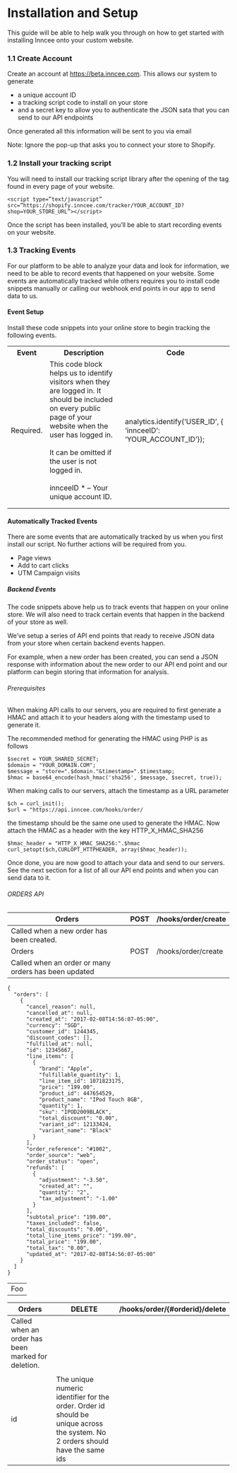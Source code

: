 # Installation and Setup
This guide will be able to help walk you through on how to get started with installing Inncee onto your custom website.

### 1.1 Create Account 
Create an account at https://beta.inncee.com. This allows our system to generate

-	a unique account ID
-	a tracking script code to install on your store
-	and a secret key to allow you to authenticate the JSON sata that you can send to our API endpoints

Once generated all this information will be sent to you via email

Note: Ignore the pop-up that asks you to connect your store to Shopify.

### 1.2 Install your tracking script
You will need to install our tracking script library after the opening of the <head> tag found in every
page of your website.


`<script type=”text/javascript”
src=”https://shopify.inncee.com/tracker/YOUR_ACCOUNT_ID?shop=YOUR_STORE_URL”></script>`


Once the script has been installed, you’ll be able to start recording events on your website.

### 1.3 Tracking Events
For our platform to be able to analyze your data and look for information, we need to be able to record
events that happened on your website. Some events are automatically tracked while others requires
you to install code snippets manually or calling our webhook end points in our app to send data to us.

#### Event Setup
Install these code snippets into your online store to begin tracking the following events.

<table>
  <tr>
    <th>Event</th>
    <th>Description</th> 
    <th>Code</th>
  </tr>
  <tr>
    <td>Required.</td>
    <td>This code block helps us to identify visitors when they are logged in. It should be included on every public page of your website when the user has logged in.<br /><br /> It can be omitted if the user is not
logged in. <br /><br /> innceeID * – Your unique account ID. </td>
    <td>analytics.identify(‘USER_ID’, { ‘innceeID’: ‘YOUR_ACCOUNT_ID’});</td>
  </tr>
  <tr>
    <td></td>
    <td></td>
    <td></td>
  </tr>
  <tr>
    <td></td>
    <td></td>
    <td></td>
  </tr>
</table>

</body>
</html>

#### Automatically Tracked Events
There are some events that are automatically tracked by us when you first install our script. No further actions will be required from you.
- Page views
- Add to cart clicks
- UTM Campaign visits

##### Backend Events
The code snippets above help us to track events that happen on your online store. We will also need to track certain events that happen in the backend of your store as well.

We’ve setup a series of API end points that ready to receive JSON data from your store when certain backend events happen.

For example, when a new order has been created, you can send a JSON response with information about the new order to our API end point and our platform can begin storing that information for analysis.

###### Prerequisites
When making API calls to our servers, you are required to first generate a HMAC and attach it to your headers along with the timestamp used to generate it.

The recommended method for generating the HMAC using PHP is as follows

```$timestamp = time(); 
$secret = YOUR_SHARED_SECRET;
$domain = "YOUR_DOMAIN.COM";
$message = "store=".$domain."&timestamp=".$timestamp;
$hmac = base64_encode(hash_hmac('sha256', $message, $secret, true));
```

When making calls to our servers, attach the timestamp as a URL parameter
```
$ch = curl_init();
$url = "https://api.inncee.com/hooks/order/
```

the timestamp should be the same one used to generate the HMAC. Now attach the HMAC as a header with the key HTTP_X_HMAC_SHA256

```
$hmac_header = "HTTP_X_HMAC_SHA256:".$hmac
curl_setopt($ch,CURLOPT_HTTPHEADER, array($hmac_header));
```

Once done, you are now good to attach your data and send to our servers.
See the next section for a list of all our API end points and when you can send data to it.

###### ORDERS API 

|Orders | POST | /hooks/order/create |
| --- | --- | ----|
|Called when a new order has been created.|||
Orders | POST | /hooks/order/create |
|Called when an order or many orders has been updated|||  
```
{
  "orders": [
    {
      "cancel_reason": null,
      "cancelled_at": null,
      "created_at": "2017-02-08T14:56:07-05:00",
      "currency": "SGD",
      "customer_id": 1244345,
      "discount_codes": [],
      "fulfilled_at": null,
      "id": 12345667,
      "line_items": [
        {
          "brand": "Apple",
          "fulfillable_quantity": 1,
          "line_item_id": 1071823175,
          "price": "199.00",
          "product_id": 447654529,
          "product_name": "IPod Touch 8GB",
          "quantity": 1,
          "sku": "IPOD2009BLACK",
          "total_discount": "0.00",
          "variant_id": 12133424,
          "variant_name": "Black"
        }
      ],
      "order_reference": "#1002",
      "order_source": "web",
      "order_status": "open",
      "refunds": [
        {
          "adjustment": "-3.50",
          "created_at": "",
          "quantity": "2",
          "tax_adjustment": "-1.00"
        }
      ],
      "subtotal_price": "199.00",
      "taxes_included": false,
      "total_discounts": "0.00",
      "total_line_items_price": "199.00",
      "total_price": "199.00",
      "total_tax": "0.00",
      "updated_at": "2017-02-08T14:56:07-05:00"
    }
  ]
}
```

<table>
    <tr>
        <td>Foo</td>
    </tr>
</table>

|Orders | DELETE | /hooks/order/{#orderid}/delete
| --- | --- | ----|
Called when an order has been marked for deletion.|||
||||
|id|The unique numeric identifier for the order. Order id should be unique across the system. No 2 orders should have the same ids||
